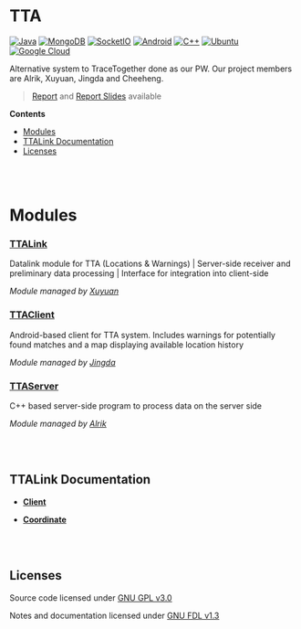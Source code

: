 # TTA
[![Java](https://img.shields.io/badge/Java-E87D25?style=flat-square&logo=java&logoColor=white)](https://www.java.com/en/)
[![MongoDB](https://img.shields.io/badge/MongoDB-3EA145?style=flat-square&logo=mongodb&logoColor=white)](https://www.mongodb.com)
[![SocketIO](https://img.shields.io/badge/SocketIO-87C23C?style=flat-square&logo=socketdotio&logoColor=white)](https://socket.io)
[![Android](https://img.shields.io/badge/Android-3DDC84?style=flat-square&logo=android&logoColor=white)](https://www.apple.com/sg/ios/ios-14)
[![C++](https://img.shields.io/badge/C++-00599C?style=flat-square&logo=cplusplus&logoColor=white)](https://en.wikipedia.org/wiki/C%2B%2B)
[![Ubuntu](https://img.shields.io/badge/Ubuntu-DE4815?style=flat-square&logo=ubuntu&logoColor=white)](https://ubuntu.com)
[![Google Cloud](https://img.shields.io/badge/Google_Cloud-D94830?style=flat-square&logo=googlecloud&logoColor=white)](https://cloud.google.com)


Alternative system to TraceTogether done as our PW. Our project members are Alrik, Xuyuan, Jingda and Cheeheng. 
> [Report](https://github.com/txuyuan/TTADocs/blob/main/Report.pdf) and [Report Slides](https://github.com/txuyuan/TTADocs/blob/main/Report%20Slides.pdf) available

**Contents**

* [Modules](#modules)
* [TTALink Documentation](#ttalink-documentation)
* [Licenses](#licenses)



<br></br>
# Modules

### [TTALink](https://github.com/txuyuan/TTALink)

Datalink module for TTA (Locations &amp; Warnings) | Server-side receiver and preliminary data processing | Interface for integration into client-side 

*Module managed by [Xuyuan](https://github.com/txuyuan)*


### [TTAClient](https://github.com/JDAED/TTAClient)

Android-based client for TTA system. Includes warnings for potentially found matches and a map displaying available location history

*Module managed by [Jingda](https://github.com/JDAED)*


### [TTAServer](https://github.com/AKEevee/TTAServer)

C++ based server-side program to process data on the server side

*Module managed by [Alrik](https://github.com/AKEevee)*



<br></br>
## TTALink Documentation
* **[Client](./Documentation/Client.md)**

* **[Coordinate](./Documentation/Coordinate.md)**



<br></br>
## Licenses
Source code licensed under [GNU GPL v3.0](./LICENSE)

Notes and documentation licensed under [GNU FDL v1.3](./LICENSE-Documents)

